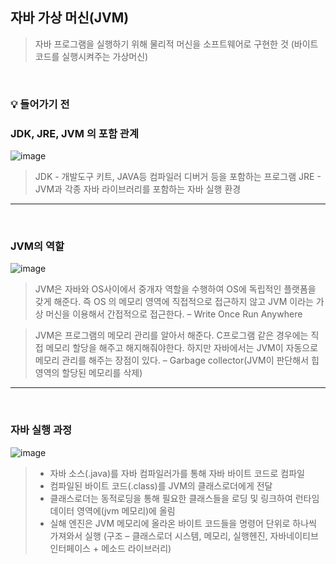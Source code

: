 ## 자바 가상 머신(JVM)

> 자바 프로그램을 실행하기 위해 물리적 머신을 소프트웨어로 구현한 것 (바이트코드를 실행시켜주는 가상머신)

<br>

### 💡 들어가기 전
### JDK, JRE, JVM 의 포함 관계

![image](https://user-images.githubusercontent.com/27480253/148051289-2865f189-bfa8-4802-b580-ddf177b452b9.png)

> JDK - 개발도구 키트, JAVA등 컴파일러 디버거 등을 포함하는 프로그램
> JRE - JVM과 각종 자바 라이브러리를 포함하는 자바 실행 환경

<hr>
<br>

### JVM의 역할

![image](https://user-images.githubusercontent.com/27480253/148051411-29da8e45-27b7-47c3-818a-5dba212b3d6b.png)

> JVM은 자바와 OS사이에서 중개자 역할을 수행하여 OS에 독립적인 플랫폼을 갖게 해준다. 즉 OS 의 메모리 영역에 직접적으로 접근하지 않고 JVM 이라는 가상 머신을 이용해서 간접적으로 접근한다. – Write Once Run Anywhere

> JVM은 프로그램의 메모리 관리를 알아서 해준다. C프로그램 같은 경우에는 직접 메모리 할당을 해주고 해지해줘야한다. 하지만 자바에서는 JVM이 자동으로 메모리 관리를 해주는 장점이 있다. – Garbage collector(JVM이 판단해서 힙영역의 할당된 메모리를 삭제)

<hr>
<br>

### 자바 실행 과정

![image](https://user-images.githubusercontent.com/27480253/148051532-f90cb95c-4716-498d-97b4-5deae3bf9607.png)

> - 자바 소스(.java)를 자바 컴파일러가를 통해 자바 바이트 코드로 컴파일
> - 컴파일된 바이트 코드(.class)를 JVM의 클래스로더에게 전달
> - 클래스로더는 동적로딩을 통해 필요한 클래스들을 로딩 및 링크하여 런타임 데이터 영역에(jvm 메모리)에 올림
> - 실해 엔진은 JVM 메모리에 올라온 바이트 코드들을 명령어 단위로 하나씩 가져와서 실행
> (구조 – 클래스로더 시스템, 메모리, 실행헨진, 자바네이티브 인터페이스 + 메소드 라이브러리)

